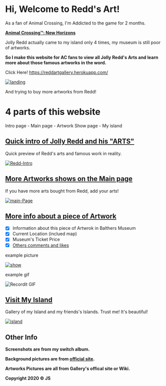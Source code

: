 # Hi, Welcome to Redd's Art!

As a fan of Animal Crossing, I'm Addicted to the game for 2 months.

<a href="https://www.nintendo.com/games/detail/animal-crossing-new-horizons-switch/" target="_blank">**Animal Crossing™: New Horizons**</a>

Jolly Redd actually came to my island only 4 times, my museum is still poor of artworks.

**So I make this website for AC fans to view all Jolly Redd's Arts and learn more about those famous artworks in the word.**

<a herf = "https://reddartgallery.herokuapp.com/">Click Here!</a> https://reddartgallery.herokuapp.com/

<a href="https://ibb.co/SN3psTS"><img src="https://i.ibb.co/G75jxwm/landing.png" title="Landing" alt="landing" border="0"></a>

And trying to buy more artworks from Redd!


# 4 parts of this website

Intro page - Main page - Artwork Show page - My island

## [Quick intro of Jolly Redd and his "ARTS"](/views/landing.ejs)
Quick preview of Redd's arts and famous work in reality.

<a href="https://ibb.co/K9nzZ6H"><img src="https://i.ibb.co/4jkgyWx/Redd-Intro.png" alt="Redd-Intro" border="0"></a>

## [More Artworks shows on the Main page](/views/arts/index.ejs)
If you have more arts bought from Redd, add your arts!

<a href="https://ibb.co/nwYmw2w"><img src="https://i.ibb.co/mR2TRsR/main-Page.png" alt="main-Page" border="0"></a>

## [More info about a piece of Artwork](/views/arts/show.ejs)
- [x] Information about this piece of Artwrok in Balthers Museum
- [x] Current Location (inclued map)
- [x] Museum's Ticket Price
- [x] [Others comments and likes](/views/comments/)

example picture 

<a href="https://ibb.co/xFm9pgC"><img src="https://i.ibb.co/NT1D8NV/show.png" alt="show" border="0"></a>

example gif

![Recordit GIF](http://g.recordit.co/mbZbfgbBBG.gif)

## [Visit My Island](/views/island.ejs)
Gallery of my Island and my friends's Islands. Trust me! It's beautiful!

<a href="https://ibb.co/p070vCj"><img src="https://i.ibb.co/h767RpF/island.png" alt="island" border="0"></a>


## Other Info

**Screenshots are from my switch album.**

**Background pictures are from [official site](https://www.nintendo.com/wallpapers/).**

**Artworks Pictures are all from Gallery's offical site or Wiki.**

**Copyright 2020 © JS**


